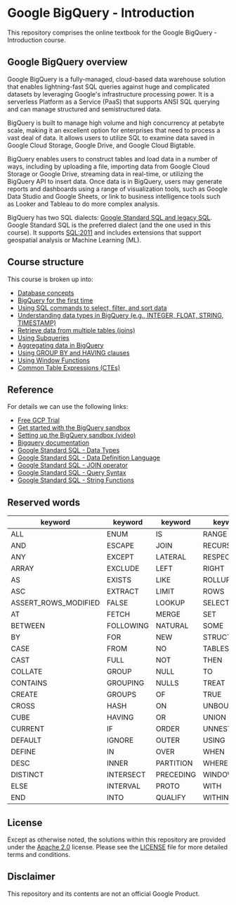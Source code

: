 # Google BigQuery - Introduction

This repository comprises the online textbook for the Google BigQuery - Introduction course.
## Google BigQuery overview

Google BigQuery is a fully-managed, cloud-based data warehouse solution that enables lightning-fast SQL queries against huge and complicated datasets by leveraging Google's infrastructure processing power. It is a serverless Platform as a Service (PaaS) that supports ANSI SQL querying and can manage structured and semistructured data.

BigQuery is built to manage high volume and high concurrency at petabyte scale, making it an excellent option for enterprises that need to process a vast deal of data. It allows users to utilize SQL to examine data saved in Google Cloud Storage, Google Drive, and Google Cloud Bigtable.

BigQuery enables users to construct tables and load data in a number of ways, including by uploading a file, importing data from Google Cloud Storage or Google Drive, streaming data in real-time, or utilizing the BigQuery API to insert data. Once data is in BigQuery, users may generate reports and dashboards using a range of visualization tools, such as Google Data Studio and Google Sheets, or link to business intelligence tools such as Looker and Tableau to do more complex analysis.

BigQuery has two SQL dialects: [Google Standard SQL and legacy SQL](https://cloud.google.com/bigquery/docs/reference/standard-sql/migrating-from-legacy-sql). Google Standard SQL is the preferred dialect (and the one used in this course). It supports [SQL:2011](https://www.iso.org/standard/53681.html) and includes extensions that support geospatial analysis or Machine Learning (ML).

## Course structure

This course is broken up into:

- [Database concepts](Database-concepts.md)
- [BigQuery for the first time](BigQuery-for-the-first-time.md)
- [Using SQL commands to select, filter, and sort data](Select-filter-sort-data.md)
- [Understanding data types in BigQuery (e.g., INTEGER, FLOAT, STRING, TIMESTAMP)](Understanding-data-types-in-bigquery.md)
- [Retrieve data from multiple tables (joins)](Joins.md)
- [Using Subqueries](Using-subqueries.md)
- [Aggregating data in BigQuery](Aggregating-data.md)
- [Using GROUP BY and HAVING clauses](Using-group-by.md) 
- [Using Window Functions](Using-window-functions.md)
- [Common Table Expressions (CTEs)](Ctes.md)

## Reference
For details we can use the following links:
- [Free GCP Trial](https://cloud.google.com/free)  
- [Get started with the BigQuery sandbox](https://cloud.google.com/bigquery/docs/sandbox) 
- [Setting up the BigQuery sandbox (video)](https://youtu.be/JLXLCv5nUCE)
- [Bigquery documentation](https://cloud.google.com/bigquery/docs)  
- [Google Standard SQL - Data Types](https://cloud.google.com/spanner/docs/reference/standard-sql/data-types)  
- [Google Standard SQL - Data Definition Language](https://cloud.google.com/spanner/docs/reference/standard-sql/data-definition-language)  
- [Google Standard SQL - JOIN operator](https://cloud.google.com/spanner/docs/reference/standard-sql/query-syntax#join_types)  
- [Google Standard SQL - Query Syntax](https://cloud.google.com/spanner/docs/reference/standard-sql/query-syntax)  
- [Google Standard SQL - String Functions](https://cloud.google.com/bigquery/docs/reference/standard-sql/)

## Reserved words

|keyword|keyword|keyword|keyword|
 | --- | --- | --- | --- | 
 | ALL | ENUM | IS | RANGE | 
 | AND | ESCAPE | JOIN | RECURSIVE | 
 | ANY | EXCEPT | LATERAL | RESPECT | 
 | ARRAY | EXCLUDE | LEFT | RIGHT | 
 | AS | EXISTS | LIKE | ROLLUP | 
 | ASC | EXTRACT | LIMIT | ROWS | 
 | ASSERT_ROWS_MODIFIED | FALSE | LOOKUP | SELECT | 
 | AT | FETCH | MERGE | SET | 
 | BETWEEN | FOLLOWING | NATURAL | SOME | 
 | BY | FOR | NEW | STRUCT | 
 | CASE | FROM | NO | TABLESAMPLE | 
 | CAST | FULL | NOT | THEN | 
 | COLLATE | GROUP | NULL | TO | 
 | CONTAINS | GROUPING | NULLS | TREAT | 
 | CREATE | GROUPS | OF | TRUE | 
 | CROSS | HASH | ON | UNBOUNDED | 
 | CUBE | HAVING | OR | UNION | 
 | CURRENT | IF | ORDER | UNNEST | 
 | DEFAULT | IGNORE | OUTER | USING | 
 | DEFINE | IN | OVER | WHEN | 
 | DESC | INNER | PARTITION | WHERE | 
 | DISTINCT | INTERSECT | PRECEDING | WINDOW | 
 | ELSE | INTERVAL | PROTO | WITH | 
 | END | INTO | QUALIFY | WITHIN | 


## License

Except as otherwise noted, the solutions within this repository are provided under the
[Apache 2.0](https://www.apache.org/licenses/LICENSE-2.0) license. Please see
the [LICENSE](/LICENSE) file for more detailed terms and conditions.

## Disclaimer

This repository and its contents are not an official Google Product.
